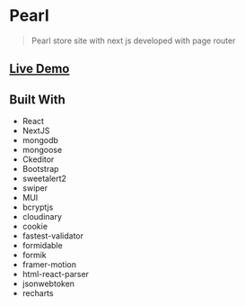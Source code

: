 # Pearl

> Pearl store site with next js developed with page router
>

## [Live Demo](https://pearl.liara.run/)

## Built With

- React
- NextJS
- mongodb
- mongoose
- Ckeditor
- Bootstrap
- sweetalert2
- swiper
- MUI
- bcryptjs
- cloudinary
- cookie
- fastest-validator
- formidable
- formik
- framer-motion
- html-react-parser
- jsonwebtoken
- recharts

